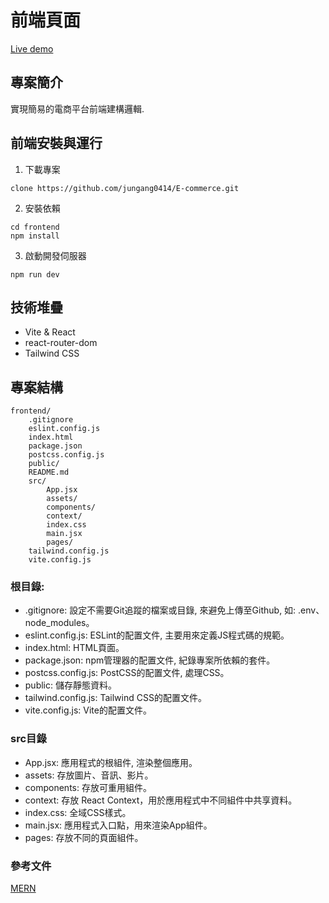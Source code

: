 # 前端頁面

[Live demo](https://e-commerce-lac-gamma.vercel.app/)

## 專案簡介

實現簡易的電商平台前端建構邏輯.

## 前端安裝與運行

1. 下載專案
```
clone https://github.com/jungang0414/E-commerce.git
```

2. 安裝依賴
```
cd frontend
npm install
```

3. 啟動開發伺服器
```
npm run dev
```

## 技術堆疊

- Vite & React
- react-router-dom
- Tailwind CSS

## 專案結構

```
frontend/
    .gitignore
    eslint.config.js
    index.html
    package.json
    postcss.config.js
    public/
    README.md
    src/
        App.jsx
        assets/
        components/
        context/
        index.css
        main.jsx
        pages/
    tailwind.config.js
    vite.config.js
```

### 根目錄:

- .gitignore: 設定不需要Git追蹤的檔案或目錄, 來避免上傳至Github, 如: .env、 node_modules。
- eslint.config.js: ESLint的配置文件, 主要用來定義JS程式碼的規範。
- index.html: HTML頁面。
- package.json: npm管理器的配置文件, 紀錄專案所依賴的套件。
- postcss.config.js: PostCSS的配置文件, 處理CSS。
- public: 儲存靜態資料。
- tailwind.config.js: Tailwind CSS的配置文件。
- vite.config.js: Vite的配置文件。

### src目錄

- App.jsx: 應用程式的根組件, 渲染整個應用。
- assets: 存放圖片、音訊、影片。
- components: 存放可重用組件。
- context: 存放 React Context，用於應用程式中不同組件中共享資料。
- index.css: 全域CSS樣式。
- main.jsx: 應用程式入口點，用來渲染App組件。
- pages: 存放不同的頁面組件。

### 參考文件

[MERN](https://greatstack.dev/)